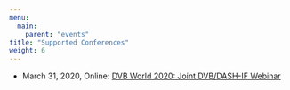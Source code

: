 ```yaml
---
menu:
  main:
    parent: "events"
title: "Supported Conferences"
weight: 6
---
```


* March 31, 2020, Online: [DVB World 2020: Joint DVB/DASH-IF Webinar](https://dashif.org/news/dvb-world-2020/)
